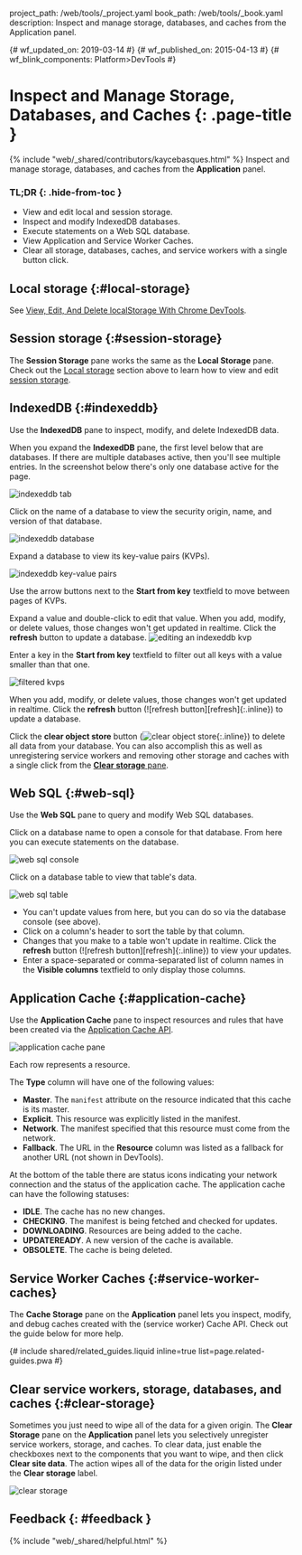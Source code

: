 project_path: /web/tools/_project.yaml
book_path: /web/tools/_book.yaml
description: Inspect and manage storage, databases, and caches from the Application panel.

{# wf_updated_on: 2019-03-14 #}
{# wf_published_on: 2015-04-13 #}
{# wf_blink_components: Platform>DevTools #}

# Inspect and Manage Storage, Databases, and Caches {: .page-title }

{% include "web/_shared/contributors/kaycebasques.html" %}
Inspect and manage storage, databases, and caches from the
<strong>Application</strong> panel.


### TL;DR {: .hide-from-toc }
- View and edit local and session storage.
- Inspect and modify IndexedDB databases.
- Execute statements on a Web SQL database.
- View Application and Service Worker Caches.
- Clear all storage, databases, caches, and service workers with a single button click.


## Local storage {:#local-storage}

[LS]: /web/tools/chrome-devtools/storage/localstorage

See [View, Edit, And Delete localStorage With Chrome DevTools][LS].

## Session storage {:#session-storage}

The **Session Storage** pane works the same as the **Local Storage**
pane. Check out the [Local storage](#local-storage) section above to learn how
to view and edit [session storage][ss].

[ss]: https://developer.mozilla.org/en-US/docs/Web/API/Window/sessionStorage

## IndexedDB {:#indexeddb}

Use the **IndexedDB** pane to inspect, modify, and delete IndexedDB data.

When you expand the **IndexedDB** pane, the first level below that are
databases. If there are multiple databases active, then you'll see multiple
entries. In the screenshot below there's only one database active for the page.

![indexeddb tab][idb-tab]

Click on the name of a database to view the security origin, name, and version
of that database.

![indexeddb database][idb-db]

Expand a database to view its key-value pairs (KVPs).

![indexeddb key-value pairs][idb-kvps]

Use the arrow buttons next to the **Start from key** textfield to move between
pages of KVPs.

Expand a value and double-click to edit that value.
When you add, modify, or delete values, those changes won't get updated in
realtime. Click the **refresh** button to update a database.
![editing an indexeddb kvp][idb-edit]

Enter a key in the **Start from key** textfield to filter out all keys with
a value smaller than that one.

![filtered kvps][idb-filter]

When you add, modify, or delete values, those changes won't get updated in
realtime. Click the **refresh** button (![refresh button][refresh]{:.inline})
to update a database.

Click the **clear object store** button (![clear object store][cos]{:.inline})
to delete all data from your database. You can also accomplish this as well
as unregistering service workers and removing other storage and caches with
a single click from the [**Clear storage** pane](#clear-storage).

[idb-tab]: /web/tools/chrome-devtools/manage-data/imgs/idb-tab.png
[idb-db]: /web/tools/chrome-devtools/manage-data/imgs/idb-db.png
[idb-kvps]: /web/tools/chrome-devtools/manage-data/imgs/idb-kvps.png
[idb-edit]: /web/tools/chrome-devtools/manage-data/imgs/idb-edit.png
[idb-filter]: /web/tools/chrome-devtools/manage-data/imgs/idb-filter.png
[cos]: /web/tools/chrome-devtools/manage-data/imgs/clear-object-store.png

## Web SQL {:#web-sql}

Use the **Web SQL** pane to query and modify Web SQL databases.

Click on a database name to open a console for that database. From here you
can execute statements on the database.

![web sql console][wsc]

Click on a database table to view that table's data.

![web sql table][wst]

* You can't update values from here, but you can do so via the database
  console (see above).
* Click on a column's header to sort the table by that column.
* Changes that you make to a table won't update in realtime. Click the
  **refresh** button (![refresh button][refresh]{:.inline}) to view your
  updates.
* Enter a space-separated or comma-separated list of column names in the
  **Visible columns** textfield to only display those columns.

[wsc]: /web/tools/chrome-devtools/manage-data/imgs/web-sql-console.png
[wst]: /web/tools/chrome-devtools/manage-data/imgs/web-sql-table.png

## Application Cache {:#application-cache}

Use the **Application Cache** pane to inspect resources and rules that have
been created via the [Application Cache API][appcache-api].

![application cache pane][appcache]

Each row represents a resource.

The **Type** column will have one of the following values:

* **Master**. The `manifest` attribute on the resource indicated that this
  cache is its master.
* **Explicit**. This resource was explicitly listed in the manifest.
* **Network**. The manifest specified that this resource must come from the
  network.
* **Fallback**. The URL in the **Resource** column was listed as a fallback
  for another URL (not shown in DevTools).

At the bottom of the table there are status icons indicating your network
connection and the status of the application cache. The application cache
can have the following statuses:

* **IDLE**. The cache has no new changes.
* **CHECKING**. The manifest is being fetched and checked for updates.
* **DOWNLOADING**. Resources are being added to the cache.
* **UPDATEREADY**. A new version of the cache is available.
* **OBSOLETE**. The cache is being deleted.

[appcache-api]: https://developer.mozilla.org/en-US/docs/Web/HTML/Using_the_application_cache
[appcache]: /web/tools/chrome-devtools/manage-data/imgs/appcache.png

## Service Worker Caches {:#service-worker-caches}

The **Cache Storage** pane on the **Application** panel lets you inspect,
modify, and debug caches created with the (service worker) Cache API. Check
out the guide below for more help.

{# include shared/related_guides.liquid inline=true list=page.related-guides.pwa #}

## Clear service workers, storage, databases, and caches {:#clear-storage}

Sometimes you just need to wipe all of the data for a given origin. The **Clear
Storage** pane on the **Application** panel lets you selectively unregister
service workers, storage, and caches. To clear data, just enable the checkboxes
next to the components that you want to wipe, and then click **Clear site
data**. The action wipes all of the data for the origin listed under the
**Clear storage** label.

![clear storage][clear]

[clear]: /web/tools/chrome-devtools/manage-data/imgs/clear-storage.png

## Feedback {: #feedback }

{% include "web/_shared/helpful.html" %}
